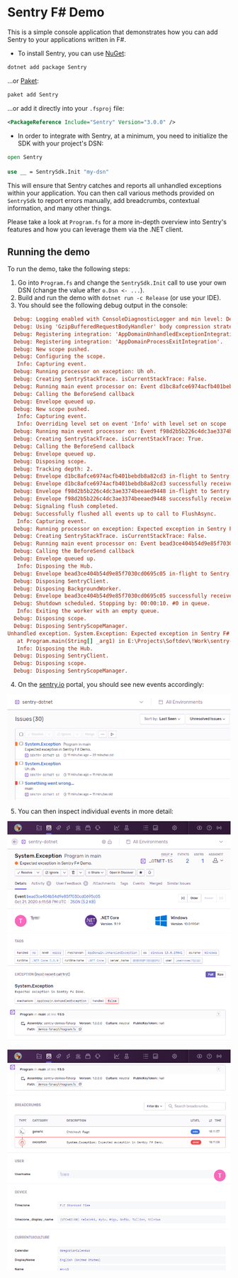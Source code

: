 # Sentry F# Demo

This is a simple console application that demonstrates how you can add Sentry to your applications written in F#.

- To install Sentry, you can use [NuGet](https://www.nuget.org/packages/Sentry):

```bash
dotnet add package Sentry
```

...or [Paket](https://fsprojects.github.io/Paket):

```bash
paket add Sentry
```

...or add it directly into your `.fsproj` file:

```xml
<PackageReference Include="Sentry" Version="3.0.0" />
```

- In order to integrate with Sentry, at a minimum, you need to initialize the SDK with your project's DSN:

```fsharp
open Sentry

use __ = SentrySdk.Init "my-dsn"
```

This will ensure that Sentry catches and reports all unhandled exceptions within your application.
You can then call various methods provided on `SentrySdk` to report errors manually, add breadcrumbs, contextual information, and many other things.

Please take a look at `Program.fs` for a more in-depth overview into Sentry's features and how you can leverage them via the .NET client.

## Running the demo

To run the demo, take the following steps:

1. Go into `Program.fs` and change the `SentrySdk.Init` call to use your own DSN (change the value after `o.Dsn <- ...`).
2. Build and run the demo with `dotnet run -c Release` (or use your IDE).
3. You should see the following debug output in the console:

```ini
  Debug: Logging enabled with ConsoleDiagnosticLogger and min level: Debug
  Debug: Using 'GzipBufferedRequestBodyHandler' body compression strategy with level Optimal.
  Debug: Registering integration: 'AppDomainUnhandledExceptionIntegration'.
  Debug: Registering integration: 'AppDomainProcessExitIntegration'.
  Debug: New scope pushed.
  Debug: Configuring the scope.
   Info: Capturing event.
  Debug: Running processor on exception: Uh oh.
  Debug: Creating SentryStackTrace. isCurrentStackTrace: False.
  Debug: Running main event processor on: Event d1bc8afce6974acfb401bebdb8a82cd3
  Debug: Calling the BeforeSend callback
  Debug: Envelope queued up.
  Debug: New scope pushed.
   Info: Capturing event.
   Info: Overriding level set on event 'Info' with level set on scope 'Fatal'.
  Debug: Running main event processor on: Event f98d2b5b226c4dc3ae3374beeaed9448
  Debug: Creating SentryStackTrace. isCurrentStackTrace: True.
  Debug: Calling the BeforeSend callback
  Debug: Envelope queued up.
  Debug: Disposing scope.
  Debug: Tracking depth: 2.
  Debug: Envelope d1bc8afce6974acfb401bebdb8a82cd3 in-flight to Sentry. #2 in queue.
  Debug: Envelope d1bc8afce6974acfb401bebdb8a82cd3 successfully received by Sentry.
  Debug: Envelope f98d2b5b226c4dc3ae3374beeaed9448 in-flight to Sentry. #1 in queue.
  Debug: Envelope f98d2b5b226c4dc3ae3374beeaed9448 successfully received by Sentry.
  Debug: Signaling flush completed.
  Debug: Successfully flushed all events up to call to FlushAsync.
   Info: Capturing event.
  Debug: Running processor on exception: Expected exception in Sentry F# Demo.
  Debug: Creating SentryStackTrace. isCurrentStackTrace: False.
  Debug: Running main event processor on: Event bead3ce404b54d9e85f7030cd0695c05
  Debug: Calling the BeforeSend callback
  Debug: Envelope queued up.
   Info: Disposing the Hub.
  Debug: Envelope bead3ce404b54d9e85f7030cd0695c05 in-flight to Sentry. #1 in queue.
  Debug: Disposing SentryClient.
  Debug: Disposing BackgroundWorker.
  Debug: Envelope bead3ce404b54d9e85f7030cd0695c05 successfully received by Sentry.
  Debug: Shutdown scheduled. Stopping by: 00:00:10. #0 in queue.
   Info: Exiting the worker with an empty queue.
  Debug: Disposing scope.
  Debug: Disposing SentryScopeManager.
Unhandled exception. System.Exception: Expected exception in Sentry F# Demo.
   at Program.main(String[] _arg1) in E:\Projects\Softdev\!Work\sentry-demos-fsharp\Program.fs:line 93
   Info: Disposing the Hub.
  Debug: Disposing SentryClient.
  Debug: Disposing scope.
  Debug: Disposing SentryScopeManager.
```

4. On the [sentry.io](https://sentry.io) portal, you should see new events accordingly:

![Output on the Sentry portal](.assets/sentry-website-output.png)

5. You can then inspect individual events in more detail:

![Event details 1](.assets/sentry-website-event-1.png)

![Event details 2](.assets/sentry-website-event-2.png)